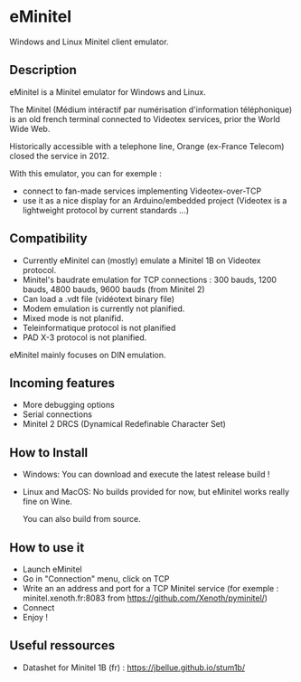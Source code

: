 # eMinitel
Windows and Linux Minitel client emulator.
## Description
eMinitel is a Minitel emulator for Windows and Linux.

The Minitel (Médium intéractif par numérisation d'information téléphonique) is an old french terminal connected to Videotex services, prior the World Wide Web.

Historically accessible with a telephone line, Orange (ex-France Telecom) closed the service in 2012.

With this emulator, you can for exemple : 
- connect to fan-made services implementing Videotex-over-TCP
- use it as a nice display for an Arduino/embedded project (Videotex is a lightweight protocol by current standards ...)
## Compatibility
- Currently eMinitel can (mostly) emulate a Minitel 1B on Videotex protocol.
- Minitel's baudrate emulation for TCP connections : 300 bauds, 1200 bauds, 4800 bauds, 9600 bauds (from Minitel 2)
- Can load a .vdt file (vidéotext binary file)
- Modem emulation is currently not planified.
- Mixed mode is not planifid.
- Teleinformatique protocol is not planified
- PAD X-3 protocol is not planified.

eMinitel mainly focuses on DIN emulation.
## Incoming features
- More debugging options
- Serial connections
- Minitel 2 DRCS (Dynamical Redefinable Character Set)
## How to Install
- Windows: You can download and execute the latest release build !
- Linux and MacOS: No builds provided for now, but eMinitel works really fine on Wine.

  You can also build from source.
## How to use it
- Launch eMinitel
- Go in "Connection" menu, click on TCP
- Write an an address and port for a TCP Minitel service (for exemple : minitel.xenoth.fr:8083 from https://github.com/Xenoth/pyminitel/)
- Connect
- Enjoy !
## Useful ressources
- Datashet for Minitel 1B (fr) : https://jbellue.github.io/stum1b/
